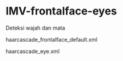 # IMV-frontalface-eyes
Deteksi wajah dan mata


haarcascade_frontalface_default.xml

haarcascade_eye.xml


